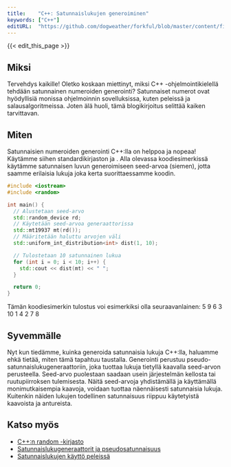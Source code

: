 ```yaml
---
title:    "C++: Satunnaislukujen generoiminen"
keywords: ["C++"]
editURL:  "https://github.com/dogweather/forkful/blob/master/content/fi/cpp/generating-random-numbers.md"
---
```


{{< edit_this_page >}}

## Miksi 

Tervehdys kaikille! Oletko koskaan miettinyt, miksi C++ -ohjelmointikielellä tehdään satunnainen numeroiden generointi? Satunnaiset numerot ovat hyödyllisiä monissa ohjelmoinnin sovelluksissa, kuten peleissä ja salausalgoritmeissa. Joten älä huoli, tämä blogikirjoitus selittää kaiken tarvittavan.

## Miten

Satunnaisien numeroiden generointi C++:lla on helppoa ja nopeaa! Käytämme siihen standardikirjaston <random> ja <iostream>. Alla olevassa koodiesimerkissä käytämme satunnaisen luvun generoimiseen seed-arvoa (siemen), jotta saamme erilaisia lukuja joka kerta suorittaessamme koodin.

````C++
#include <iostream>
#include <random>

int main() {
  // Alustetaan seed-arvo
  std::random_device rd;
  // Käytetään seed-arvoa generaattorissa
  std::mt19937 mt(rd());
  // Määritetään haluttu arvojen väli
  std::uniform_int_distribution<int> dist(1, 10);

  // Tulostetaan 10 satunnainen lukua
  for (int i = 0; i < 10; i++) {
    std::cout << dist(mt) << " ";
  }

  return 0;
}
````
Tämän koodiesimerkin tulostus voi esimerkiksi olla seuraavanlainen:
5 9 6 3 10 1 4 2 7 8

## Syvemmälle

Nyt kun tiedämme, kuinka generoida satunnaisia lukuja C++:lla, haluamme ehkä tietää, miten tämä tapahtuu taustalla. Generointi perustuu pseudo-satunnaislukugeneraattoriin, joka tuottaa lukuja tietyllä kaavalla seed-arvon perusteella. Seed-arvo puolestaan saadaan usein järjestelmän kellosta tai ruutupiirroksen tulemisesta. Näitä seed-arvoja yhdistämällä ja käyttämällä monimutkaisempia kaavoja, voidaan tuottaa näennäisesti satunnaisia lukuja. Kuitenkin näiden lukujen todellinen satunnaisuus riippuu käytetyistä kaavoista ja antureista.

## Katso myös

- [C++:n random -kirjasto](https://en.cppreference.com/w/cpp/numeric/random)
- [Satunnaislukugeneraattorit ja pseudosatunnaisuus](https://www.youtube.com/watch?v=4vJphRN3fFQ)
- [Satunnaislukujen käyttö peleissä](https://www.gamasutra.com/view/feature/131500/random_number_generation_.php)